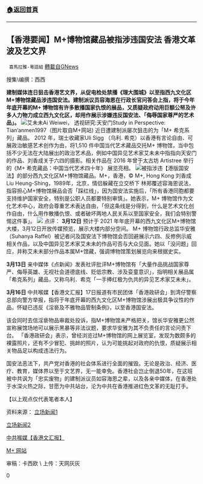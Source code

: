 ###  [:house:返回首頁](https://github.com/ourhimalayas/txt)
---

## 【香港要闻】M+博物馆藏品被指涉违国安法 香港文革波及艺文界
` 喜馬拉雅-粵語組` [轉載自GNews](https://gnews.org/zh-hans/983685/)

搜集\编撰：西西

**建制媒体连日狙击香港艺文界，从促电检处禁播《理大围城》以至指西九文化区M+博物馆藏品涉违国安法。建制派议员容海恩在行政长官问答会上指，将于今年年底开幕的M+ 博物馆有许多散播国家仇恨的展品，又质疑政府动用巨额公帑及许多人力物力成立西九文化区，却用作展示涉嫌违反国安法、「侮辱国家尊严的艺术品」。**
![]()![](https://gnews.org/wp-content/uploads/2021/03/3171.jpg)艾未未Ai Weiwei， 透视研究:天安门Study in Perspective: Tian’anmen1997（图片取自M+网站)
近日遭建制派屡次狙击的为「M+ 希克系列」藏品。 2012 年，瑞士收藏家Uli Sigg （乌利. 希克）以香港有言论自由、可展政治敏感艺术创作为由，将1,510 件中国当代艺术藏品交托M+ 博物馆，当中包括不少无法在大陆展出的政治艺术品，例如中国异见艺术家艾未未中指指向天安门的作品、刘香成关于六四的摄影。相关作品在 2016 年曾于太古坊 Artistree 举行的《M+ 希克藏品：中国当代艺术四十年》 展览亮相。
![]()![](https://gnews.org/wp-content/uploads/2021/03/3172.jpg)被指涉违【港版国安法】的部分西九文化区M+博物馆藏品。M+，香港，© M+, Hong Kong
刘香成Liu Heung-Shing，1989年，北京，情侣躲藏在立交桥下
林郑覆述容海恩说法，指容担心M+博物馆展品会否「踩红线」，因为国安法实施后，「所有香港同胞都要支持维护国家安全，特别是公职人员都要特别审慎」。她表示，M+ 博物馆作为文化艺术中心，政府会尊重艺术表达自由，「但这条线是分得到，什么是艺术文化创作自由，什么用作散播仇恨、或者破坏两地人民关系以至国家安全，我们会特别警惕这件事」。
![]()![](https://gnews.org/wp-content/uploads/2021/03/3173.jpg)
点评：
**3月12日**
预计于 2021 年年底开幕的西九文化区M+博物馆大楼，3月12日开放传媒预览，展示大楼内部分空间。 M+ 博物馆行政总监华安雅（Suhanya Raffel）被记者问及国安法下博物馆会否回避展示六四、反修例示威相关作品，以及中国异见艺术家艾未未的作品可否与大众见面。她以「没问题」回应，并称艾未未部分作品本属M+馆藏，强调博物馆策划展览向来根据史实。

**3月13日**
亲中媒体《点新闻》发表社评批评M+博物馆有「大量作品挑战国家尊严、侮辱英雄、无视社会道德底线、贬低宗教、涉及娈童意识」，指明相关展品属「希克系列」藏品，又称乌利．希克「一手捧红极为仇共的异见艺术家艾未未」。

**3月16日**
中共喉媒【香港文汇报】17日报道有市民团体「香港政研会」到湾仔警察总部向警方举报，指将于年底开幕的西九文化区M+博物馆涉展出极具争议性的作品，怀疑已违反《淫亵及不雅物品管制条例》，以至香港国安法。

该会同时去信淫亵物品审裁处投诉，指M+博物馆未严格把关，馆长华安雅更公然宣称展馆场地可以展示黑暴等非法议题，要求华安雅为其不负责任的言论问责下台。 「香港政研会」表示，曾经浏览过M+博物馆的网上展览室，发现为数颇多的裸露照片，还有不少冒犯、挑衅的照片，认为可能挑起对政府的仇恨，质疑展示相关物品足以构成违法行为。

国安法恶法下，共产党对香港的社会体系进行全面的摧毁。无论是政治、经济、医疗、教育，媒体界以至于文艺界，无一能幸免。香港社会岂止倒退50年，在这班被中共讽为「忠实废物」的建制派议员如容海恩之辈，以及各亲中媒体，在香港处于水深火热之际，甘愿为中共站台，沦为中共在香港推进红色文革的无耻打手。

【以上观点仅代表笔者本人】

资料来源：
[立场新闻1](https://www.thestandnews.com/culture/%E8%A5%BF%E4%B9%9D-m-%E5%8D%9A%E7%89%A9%E9%A4%A8%E5%B9%B4%E5%BA%95%E9%96%8B%E5%B9%95-%E9%A4%A8%E9%95%B7%E8%8F%AF%E5%AE%89%E9%9B%85-%E5%B1%95%E5%85%AD%E5%9B%9B%E4%BD%9C%E5%93%81%E7%84%A1%E5%95%8F%E9%A1%8C/)

[立场新闻](https://www.thestandnews.com/culture/%E9%A6%99%E6%B8%AF%E6%96%87%E9%9D%A9-%E5%AE%B9%E6%B5%B7%E6%81%A9%E6%8C%87-m-%E5%8D%9A%E7%89%A9%E9%A4%A8%E8%97%8F%E5%93%81%E6%B6%89%E9%81%95%E5%9C%8B%E5%AE%89%E6%B3%95-%E6%9E%97%E9%84%AD-%E6%9C%83%E7%89%B9%E5%88%A5%E8%AD%A6%E6%83%95/)[2](https://www.thestandnews.com/culture/%E9%A6%99%E6%B8%AF%E6%96%87%E9%9D%A9-%E5%AE%B9%E6%B5%B7%E6%81%A9%E6%8C%87-m-%E5%8D%9A%E7%89%A9%E9%A4%A8%E8%97%8F%E5%93%81%E6%B6%89%E9%81%95%E5%9C%8B%E5%AE%89%E6%B3%95-%E6%9E%97%E9%84%AD-%E6%9C%83%E7%89%B9%E5%88%A5%E8%AD%A6%E6%83%95/)

[中共喉媒【香港文汇报】](http://paper.wenweipo.com/2021/03/17/HK2103170011.htm)

[M+ 网站](https://www.westkowloon.hk/tc/mplus/the-m-collections)

审稿：卡西欧 \ 上传：天网灰灰

0
